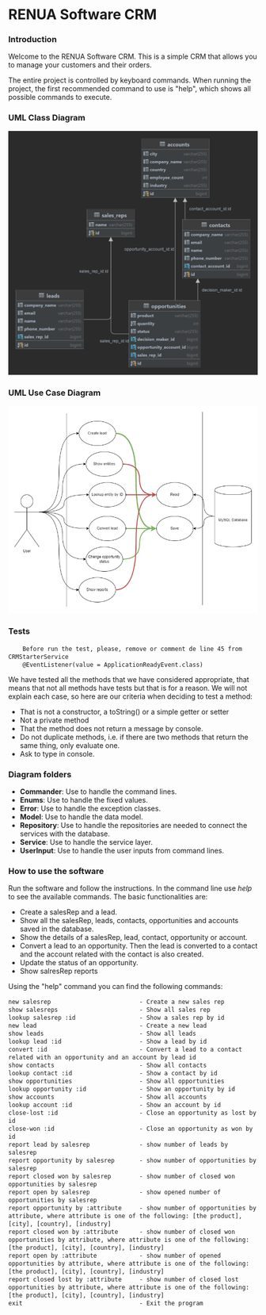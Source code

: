 # RENUA Software CRM

### Introduction
Welcome to the RENUA Software CRM.
This is a simple CRM that allows you to manage your customers and their orders.

The entire project is controlled by keyboard commands.
When running the project, the first recommended command to use is "help", which shows all possible commands to execute.

### UML Class Diagram
![class_diagram.png](class_diagram.png)

### UML Use Case Diagram
![use_case.png](use_case.png)

### Tests

        Before run the test, please, remove or comment de line 45 from CRMStarterService
        @EventListener(value = ApplicationReadyEvent.class)

We have tested all the methods that we have considered appropriate, that means that not all methods have tests but that is for a reason.
We will not explain each case, so here are our criteria when deciding to test a method:
- That is not a constructor, a toString() or a simple getter or setter
- Not a private method
- That the method does not return a message by console.
- Do not duplicate methods, i.e. if there are two methods that return the same thing, only evaluate one.
- Ask to type in console.

### Diagram folders
- **Commander**: Use to handle the command lines.
- **Enums**: Use to handle the fixed values.
- **Error**: Use to handle the exception classes.
- **Model**: Use to handle the data model.
- **Repository**: Use to handle the repositories are needed to connect the services with the database.
- **Service**: Use to handle the service layer.
- **UserInput**: Use to handle the user inputs from command lines.

### How to use the software
Run the software and follow the instructions.
In the command line use *help* to see the available commands.
The basic functionalities are:
- Create a salesRep and a lead.
- Show all the salesRep, leads, contacts, opportunities and accounts saved in the database.
- Show the details of a salesRep, lead, contact, opportunity or account.
- Convert a lead to an opportunity. Then the lead is converted to a contact and the account related with the contact is also created.
- Update the status of an opportunity.
- Show salresRep reports

Using the "help" command you can find the following commands:
    
    new salesrep                         - Create a new sales rep
    show salesreps                       - Show all sales rep
    lookup salesrep :id                  - Show a sales rep by id
    new lead                             - Create a new lead
    show leads                           - Show all leads
    lookup lead :id                      - Show a lead by id
    convert :id                          - Convert a lead to a contact related with an opportunity and an account by lead id
    show contacts                        - Show all contacts
    lookup contact :id                   - Show a contact by id
    show opportunities                   - Show all opportunities
    lookup opportunity :id               - Show an opportunity by id
    show accounts                        - Show all accounts
    lookup account :id                   - Show an account by id
    close-lost :id                       - Close an opportunity as lost by id
    close-won :id                        - Close an opportunity as won by id
    report lead by salesrep              - show number of leads by salesrep
    report opportunity by salesrep       - show number of opportunities by salesrep
    report closed won by salesrep        - show number of closed won opportunities by salesrep
    report open by salesrep              - show opened number of opportunities by salesrep
    report opportunity by :attribute     - show number of opportunities by attribute, where attribute is one of the following: [the product], [city], [country], [industry]
    report closed won by :attribute      - show number of closed won opportunities by attribute, where attribute is one of the following: [the product], [city], [country], [industry]
    report open by :attribute            - show number of opened opportunities by attribute, where attribute is one of the following: [the product], [city], [country], [industry]
    report closed lost by :attribute     - show number of closed lost opportunities by attribute, where attribute is one of the following: [the product], [city], [country], [industry]
    exit                                 - Exit the program
